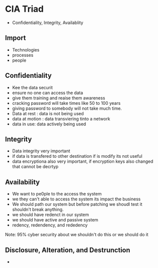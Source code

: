 

# CIA Triad
- Confidentiality, Integrity, Availablity 

## Import 
- Technologies
- processes 
- people 


## Confidentiality 
- Kee the data securit 
- ensure no one can access the data 
- give them training and reaise them awareness 
- cracking password will take times like 50 to 100 years 
- giving password to somebody will not take much time. 
- Data at rest : data is not being used 
- data at motion : data transviering tinto a network 
- data in use: data actively being used 


## Integrity 
- Data integrity very important
- if data is transfered to other destination if is modify its not useful 
- data encryptiona also very important, if encryption keys also changed that cannot be decrtyp


## Availability 
- We want to pe0ple to the access the system 
- we they can't able to access the system its impact the business 
- We should path our system but before patching we shoudl test it shouldn't break anything. 
- we should have redenct in our system 
- we should have active and passive system 
- redency, redendency, and rededency 


Note: 95% cyber security about we shouldn't do this or we should do it 


## Disclosure, Alteration, and Destrunction 
- 
